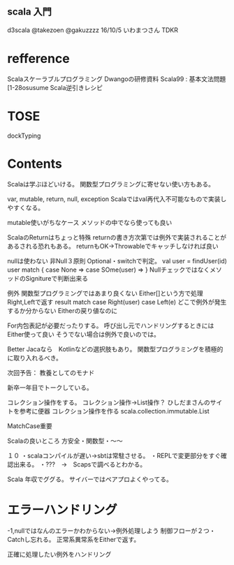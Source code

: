 ## scala 入門
d3scala
@takezoen
@gakuzzzz 16/10/5
いわまつさん
TDKR

# refference
Scalaスケーラブルプログラミング
Dwangoの研修資料
Scala99 : 基本文法問題[1-28osusume
Scala逆引きレシピ

# TOSE
dockTyping

# Contents
Scalaは学ぶほどいける。
関数型プログラミングに寄せない使い方もある。

var, mutable, return, null, exception
Scalaではval再代入不可能なもので実装しやすくなる。

mutable使いがちなケース
メソッドの中でなら使っても良い

ScalaのReturnはちょっと特殊
returnの書き方次第では例外で実装されることがあるされる恐れもある。
returnもOK→Throwableでキャッチしなければ良い

nullは使わない
非Null３原則
Optional・switchで判定。
val user = findUser(id)
user match {
    case None =>
    case SOme(user) =>
}
NullチェックではなくメソッドのSignitureで判断出来る

例外
関数型プログラミングではあまり良くない
Either[]という方で処理
Right,Leftで返す
result match
case Right(user)
case Left(e)
どこで例外が発生するか分からない
Eitherの戻り値なのに

For内包表記が必要だったりする。
呼び出し元でハンドリングするときにはEither使って良い
そうでない場合は例外で良いのでは。

Better Jacaなら　Kotlinなどの選択肢もあり。
関数型プログラミングを積極的に取り入れるべき。

次回予告：
教養としてのモナド



新卒一年目でトークしている。

コレクション操作をする。
コレクション操作→List操作？
ひしだまさんのサイトを参考に便器
コレクション操作を作る
scala.collection.immutable.List

MatchCase重要

Scalaの良いところ
方安全・関数型・〜〜

１０
・scalaコンパイルが遅い→sbtは常駐させる。
・REPLで変更部分をすぐ確認出来る。
・???　→　Scapsで調べるとわかる。

Scala 年収でググる。
サイバーではペアプロよくやってる。

# エラーハンドリング

-1,nullではなんのエラーかわからない→例外処理しよう
制御フローが２つ・Catchし忘れる。
正常系異常系をEitherで返す。

正確に処理したい例外をハンドリング







